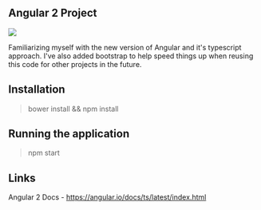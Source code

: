 Angular 2 Project
-------------------

![](http://blog.falafel.com/wp-content/uploads/2015/03/maxresdefault.jpg)

Familiarizing myself with the new version of Angular and it's typescript approach.
I've also added bootstrap to help speed things up when reusing this code for other projects in the future.

Installation
-------------

> bower install && npm install

Running the application
------------------------

> npm start

Links
-----

Angular 2 Docs - https://angular.io/docs/ts/latest/index.html
